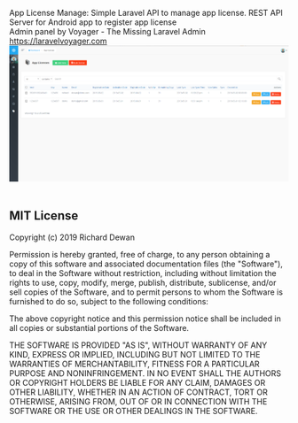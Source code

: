 App License Manage: Simple Laravel API to manage app license.
REST API Server for Android app to register app license
<br>
Admin panel by Voyager - The Missing Laravel Admin https://laravelvoyager.com
<br>
![img](https://github.com/rddewan/App-License-Manager-WEB/blob/master/storage/app/public/App/apw_1.png)
<br>
<br>

<h2>MIT License</h2>

Copyright (c) 2019 Richard Dewan

Permission is hereby granted, free of charge, to any person obtaining a copy
of this software and associated documentation files (the "Software"), to deal
in the Software without restriction, including without limitation the rights
to use, copy, modify, merge, publish, distribute, sublicense, and/or sell
copies of the Software, and to permit persons to whom the Software is
furnished to do so, subject to the following conditions:

The above copyright notice and this permission notice shall be included in all
copies or substantial portions of the Software.

THE SOFTWARE IS PROVIDED "AS IS", WITHOUT WARRANTY OF ANY KIND, EXPRESS OR
IMPLIED, INCLUDING BUT NOT LIMITED TO THE WARRANTIES OF MERCHANTABILITY,
FITNESS FOR A PARTICULAR PURPOSE AND NONINFRINGEMENT. IN NO EVENT SHALL THE
AUTHORS OR COPYRIGHT HOLDERS BE LIABLE FOR ANY CLAIM, DAMAGES OR OTHER
LIABILITY, WHETHER IN AN ACTION OF CONTRACT, TORT OR OTHERWISE, ARISING FROM,
OUT OF OR IN CONNECTION WITH THE SOFTWARE OR THE USE OR OTHER DEALINGS IN THE
SOFTWARE.

